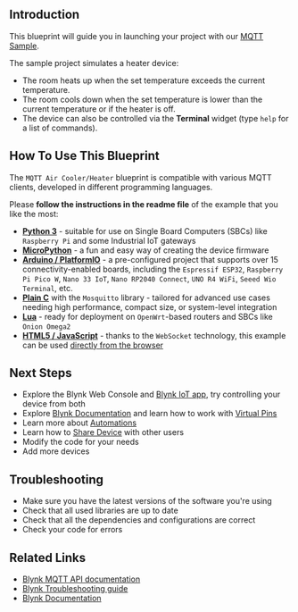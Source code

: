 ## Introduction

This blueprint will guide you in launching your project with our [MQTT Sample](https://github.com/Blynk-Technologies/Blynk-MQTT-Samples).

The sample project simulates a heater device:

- The room heats up when the set temperature exceeds the current temperature.
- The room cools down when the set temperature is lower than the current temperature or if the heater is off.
- The device can also be controlled via the **Terminal** widget (type `help` for a list of commands).

## How To Use This Blueprint

The `MQTT Air Cooler/Heater` blueprint is compatible with various MQTT clients, developed in different programming languages.

Please **follow the instructions in the readme file** of the example that you like the most:

- [**Python 3**](https://github.com/Blynk-Technologies/Blynk-MQTT-Samples/blob/main/Python3/README.md) - suitable for use on Single Board Computers (SBCs) like `Raspberry Pi` and some Industrial IoT gateways
- [**MicroPython**](https://github.com/Blynk-Technologies/Blynk-MQTT-Samples/blob/main/MicroPython/README.md) - a fun and easy way of creating the device firmware
- [**Arduino / PlatformIO**](https://github.com/Blynk-Technologies/Blynk-MQTT-Samples/blob/main/Arduino_Blynk_MQTT/README.md) - a pre-configured project that supports over 15 connectivity-enabled boards, including the `Espressif ESP32`, `Raspberry Pi Pico W`, `Nano 33 IoT`, `Nano RP2040 Connect`, `UNO R4 WiFi`, `Seeed Wio Terminal`, etc.
- [**Plain C**](https://github.com/Blynk-Technologies/Blynk-MQTT-Samples/blob/main/C_libmosquitto/README.md) with the `Mosquitto` library - tailored for advanced use cases needing high performance, compact size, or system-level integration
- [**Lua**](https://github.com/Blynk-Technologies/Blynk-MQTT-Samples/blob/main/Lua_OpenWrt/README.md) - ready for deployment on `OpenWrt`-based routers and SBCs like `Onion Omega2`
- [**HTML5 / JavaScript**](https://github.com/Blynk-Technologies/Blynk-MQTT-Samples/blob/main/HTML5_WebSocket/README.md) - thanks to the `WebSocket` technology, this example can be used [directly from the browser](https://bit.ly/Blynk-HTML5-MQTT-Sample)

## Next Steps

* Explore the Blynk Web Console and [Blynk IoT app](https://docs.blynk.io/en/downloads/blynk-apps-for-ios-and-android), try controlling your device from both
* Explore [Blynk Documentation](https://docs.blynk.io/en/) and learn how to work with [Virtual Pins](https://docs.blynk.io/en/getting-started/using-virtual-pins-to-control-physical-devices)
* Learn more about [Automations](https://docs.blynk.io/en/concepts/automations)
* Learn how to [Share Device](https://docs.blynk.io/en/concepts/users) with other users
* Modify the code for your needs
* Add more devices

## Troubleshooting

* Make sure you have the latest versions of the software you're using
* Check that all used libraries are up to date
* Check that all the dependencies and configurations are correct
* Check your code for errors

## Related Links

- [Blynk MQTT API documentation](https://docs.blynk.io/en/blynk.cloud-mqtt-api/device-mqtt-api)
- [Blynk Troubleshooting guide](https://docs.blynk.io/en/troubleshooting/general-issues)
- [Blynk Documentation](https://docs.blynk.io/en/)
